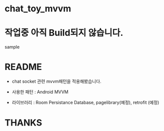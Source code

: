 # chat_toy_mvvm
# 작업중 아직 Build되지 않습니다. 
sample

# README
- chat socket 관련 mvvm패턴을 적용해봤습니다. 
- 사용한 패턴 : Android MVVM

- 라이브러리 :  Room Persistance Database, pagelibrary(예정), retrofit (예정)
# THANKS


